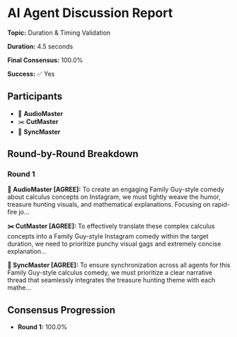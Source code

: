 # AI Agent Discussion Report

**Topic:** Duration & Timing Validation

**Duration:** 4.5 seconds

**Final Consensus:** 100.0%

**Success:** ✅ Yes

## Participants

- 🎵 **AudioMaster**
- ✂️ **CutMaster**
- 🎯 **SyncMaster**

## Round-by-Round Breakdown

### Round 1

**🎵 AudioMaster [AGREE]:** To create an engaging Family Guy-style comedy about calculus concepts on Instagram, we must tightly weave the humor, treasure hunting visuals, and mathematical explanations.  Focusing on rapid-fire jo...

**✂️ CutMaster [AGREE]:** To effectively translate these complex calculus concepts into a Family Guy-style Instagram comedy within the target duration, we need to prioritize punchy visual gags and extremely concise explanation...

**🎯 SyncMaster [AGREE]:** To ensure synchronization across all agents for this Family Guy-style calculus comedy, we must prioritize a clear narrative thread that seamlessly integrates the treasure hunting theme with each mathe...

## Consensus Progression

- **Round 1:** 100.0%
